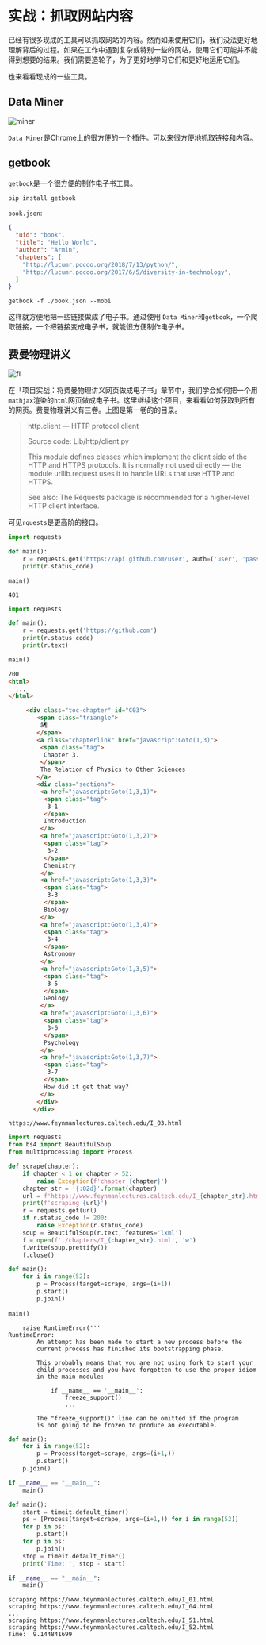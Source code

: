 # 实战：抓取网站内容

已经有很多现成的工具可以抓取网站的内容。然而如果使用它们，我们没法更好地理解背后的过程。如果在工作中遇到复杂或特别一些的网站，使用它们可能并不能得到想要的结果。我们需要造轮子，为了更好地学习它们和更好地运用它们。

也来看看现成的一些工具。

## Data Miner

![miner](./img/miner.png)

`Data Miner`是Chrome上的很方便的一个插件。可以来很方便地抓取链接和内容。



## getbook

`getbook`是一个很方便的制作电子书工具。

```powershell
pip install getbook
```

`book.json`:

```json
{
  "uid": "book",
  "title": "Hello World",
  "author": "Armin",
  "chapters": [
    "http://lucumr.pocoo.org/2018/7/13/python/",
    "http://lucumr.pocoo.org/2017/6/5/diversity-in-technology",
  ]
}
```

```shell
getbook -f ./book.json --mobi
```

这样就方便地把一些链接做成了电子书。通过使用 `Data Miner`和`getbook`，一个爬取链接，一个把链接变成电子书，就能很方便制作电子书。



## 费曼物理讲义

![fl](./img/fl.png)

在「项目实战：将费曼物理讲义网页做成电子书」章节中，我们学会如何把一个用`mathjax`渲染的`html`网页做成电子书。这里继续这个项目，来看看如何获取到所有的网页。费曼物理讲义有三卷。上图是第一卷的的目录。

> http.client — HTTP protocol client
>
> Source code: Lib/http/client.py
>
> This module defines classes which implement the client side of the HTTP and HTTPS protocols. It is normally not used directly — the module urllib.request uses it to handle URLs that use HTTP and HTTPS.
>
> See also: The Requests package is recommended for a higher-level HTTP client interface.

可见`rquests`是更高阶的接口。

```python
import requests

def main():
    r = requests.get('https://api.github.com/user', auth=('user', 'pass'))
    print(r.status_code)    

main()
```

```shell
401
```

```python
import requests

def main():
    r = requests.get('https://github.com')
    print(r.status_code)
    print(r.text)

main()
```

```html
200
<html>
  ...
</html>
```



```html
     <div class="toc-chapter" id="C03">
        <span class="triangle">
         â¶
        </span>
        <a class="chapterlink" href="javascript:Goto(1,3)">
         <span class="tag">
          Chapter 3.
         </span>
         The Relation of Physics to Other Sciences
        </a>
        <div class="sections">
         <a href="javascript:Goto(1,3,1)">
          <span class="tag">
           3-1
          </span>
          Introduction
         </a>
         <a href="javascript:Goto(1,3,2)">
          <span class="tag">
           3-2
          </span>
          Chemistry
         </a>
         <a href="javascript:Goto(1,3,3)">
          <span class="tag">
           3-3
          </span>
          Biology
         </a>
         <a href="javascript:Goto(1,3,4)">
          <span class="tag">
           3-4
          </span>
          Astronomy
         </a>
         <a href="javascript:Goto(1,3,5)">
          <span class="tag">
           3-5
          </span>
          Geology
         </a>
         <a href="javascript:Goto(1,3,6)">
          <span class="tag">
           3-6
          </span>
          Psychology
         </a>
         <a href="javascript:Goto(1,3,7)">
          <span class="tag">
           3-7
          </span>
          How did it get that way?
         </a>
        </div>
       </div>
```



```
https://www.feynmanlectures.caltech.edu/I_03.html
```



```python
import requests
from bs4 import BeautifulSoup
from multiprocessing import Process

def scrape(chapter):
    if chapter < 1 or chapter > 52:
        raise Exception(f'chapter {chapter}')
    chapter_str = '{:02d}'.format(chapter)
    url = f'https://www.feynmanlectures.caltech.edu/I_{chapter_str}.html'
    print(f'scraping {url}')
    r = requests.get(url)
    if r.status_code != 200:
        raise Exception(r.status_code)
    soup = BeautifulSoup(r.text, features='lxml')
    f = open(f'./chapters/I_{chapter_str}.html', 'w')
    f.write(soup.prettify())
    f.close()

def main():
    for i in range(52):
        p = Process(target=scrape, args=(i+1))
        p.start()
        p.join()
        
main()
```

```shell
    raise RuntimeError('''
RuntimeError: 
        An attempt has been made to start a new process before the
        current process has finished its bootstrapping phase.

        This probably means that you are not using fork to start your
        child processes and you have forgotten to use the proper idiom
        in the main module:

            if __name__ == '__main__':
                freeze_support()
                ...

        The "freeze_support()" line can be omitted if the program
        is not going to be frozen to produce an executable.
```



```python
def main():
    for i in range(52):        
        p = Process(target=scrape, args=(i+1,))
        p.start()
    p.join()

if __name__ == "__main__":
    main()
```



```python
def main():
    start = timeit.default_timer()
    ps = [Process(target=scrape, args=(i+1,)) for i in range(52)]
    for p in ps:
        p.start()
    for p in ps:
        p.join()
    stop = timeit.default_timer()
    print('Time: ', stop - start) 

if __name__ == "__main__":    
    main()
```

```shell
scraping https://www.feynmanlectures.caltech.edu/I_01.html
scraping https://www.feynmanlectures.caltech.edu/I_04.html
...
scraping https://www.feynmanlectures.caltech.edu/I_51.html
scraping https://www.feynmanlectures.caltech.edu/I_52.html
Time:  9.144841699
```

